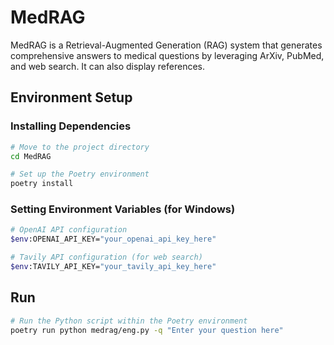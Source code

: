 # MedRAG
MedRAG is a Retrieval-Augmented Generation (RAG) system that generates comprehensive answers to medical questions by leveraging ArXiv, PubMed, and web search. It can also display references.

## Environment Setup

### Installing Dependencies

```bash
# Move to the project directory
cd MedRAG

# Set up the Poetry environment
poetry install
```

### Setting Environment Variables (for Windows)

```bash
# OpenAI API configuration
$env:OPENAI_API_KEY="your_openai_api_key_here"

# Tavily API configuration (for web search)
$env:TAVILY_API_KEY="your_tavily_api_key_here"
```
## Run

```bash
# Run the Python script within the Poetry environment
poetry run python medrag/eng.py -q "Enter your question here"
